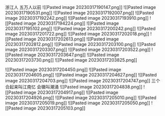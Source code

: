 浙江人 五万人以前
![[Pasted image 20230317190147.png]]
![[Pasted image 20230317190531.png]]
![[Pasted image 20230317192007.png]]
![[Pasted image 20230317192242.png]]
![[Pasted image 20230317193910.png]]
![[Pasted image 20230317194224.png]]
![[Pasted image 20230317195102.png]]
![[Pasted image 20230317200242.png]]
![[Pasted image 20230317201722.png]]
![[Pasted image 20230317202018.png]]
![[Pasted image 20230317202613.png]]
![[Pasted image 20230317202812.png]]
![[Pasted image 20230317203100.png]]
![[Pasted image 20230317203307.png]]
![[Pasted image 20230317203522.png]]
![[Pasted image 20230317203647.png]]
![[Pasted image 20230317203730.png]]
![[Pasted image 20230317203825.png]]




![[Pasted image 20230317204450.png]]
![[Pasted image 20230317204605.png]]
![[Pasted image 20230317204627.png]]
![[Pasted image 20230317204703.png]]
![[Pasted image 20230317204747.png]]
三个合起来叫江南忆
会徽叫潮涌
![[Pasted image 20230317204838.png]]
![[Pasted image 20230317204917.png]]
![[Pasted image 20230317204926.png]]
![[Pasted image 20230317205010.png]]
![[Pasted image 20230317205019.png]]
![[Pasted image 20230317205050.png]]
![[Pasted image 20230317205103.png]]